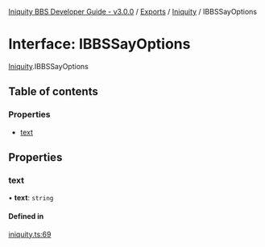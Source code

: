 [Iniquity BBS Developer Guide - v3.0.0](../README.md) / [Exports](../modules.md) / [Iniquity](../modules/Iniquity.md) / IBBSSayOptions

# Interface: IBBSSayOptions

[Iniquity](../modules/Iniquity.md).IBBSSayOptions

## Table of contents

### Properties

- [text](Iniquity.IBBSSayOptions.md#text)

## Properties

### text

• **text**: `string`

#### Defined in

[iniquity.ts:69](https://github.com/iniquitybbs/iniquity/blob/edf0e91/packages/core/src/iniquity.ts#L69)
